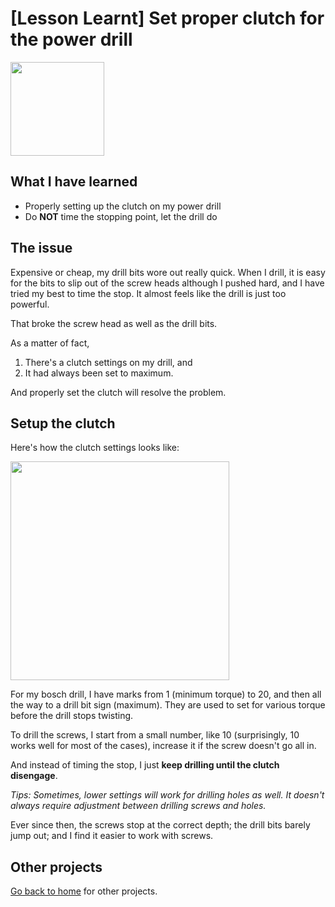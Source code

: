 # [Lesson Learnt] Set proper clutch for the power drill

<img src='images/LL-PowerDrillClutch01.jpg' width='150'>

## What I have learned

* Properly setting up the clutch on my power drill
* Do **NOT** time the stopping point, let the drill do

## The issue

Expensive or cheap, my drill bits wore out really quick. When I drill, it is easy for the bits to slip out of the screw heads although I pushed hard, and I have tried my best to time the stop. It almost feels like the drill is just too powerful.

That broke the screw head as well as the drill bits.

As a matter of fact,

  1. There's a clutch settings on my drill, and
  1. It had always been set to maximum.

And properly set the clutch will resolve the problem.

## Setup the clutch

Here's how the clutch settings looks like:

<img src='images/LL-PowerDrillClutch02.jpg' width='350' />

For my bosch drill, I have marks from 1 (minimum torque) to 20, and then all the way to a drill bit sign (maximum). They are used to set for various torque before the drill stops twisting.

To drill the screws, I start from a small number, like 10 (surprisingly, 10 works well for most of the cases), increase it if the screw doesn't go all in.

And instead of timing the stop, I just **keep drilling until the clutch disengage**.

_Tips: Sometimes, lower settings will work for drilling holes as well. It doesn't always require adjustment between drilling screws and holes._

Ever since then, the screws stop at the correct depth; the drill bits barely jump out; and I find it easier to work with screws.

## Other projects

[Go back to home](./README.md) for other projects.
